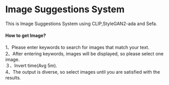 # Image Suggestions System
This is Image Suggestions System using CLIP,StyleGAN2-ada and Sefa.  
#### How to get Image?  
1、Please enter keywords to search for images that match your text.  
2、After entering keywords, images will be displayed, so please select one image.  
３、Invert time(Avg 5m).  
4、The output is diverse, so select images until you are satisfied with the results.



